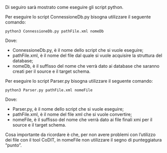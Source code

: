 Di seguiro sarà mostrato come eseguire gli script python.

Per eseguire lo script ConnessioneDb.py bisogna utilizzare il seguente comando:
```
python3 ConnessioneDb.py pathFile.xml nomeDb
```
Dove:
-	ConnessioneDb.py, è il nome dello script che si vuole eseguire;
-	pathFile.xml, è il nome del file dal quale si vuole acquisire la struttura del database;
-	nomeDb, è il suffisso del nome che verrà dato ai database che saranno creati per il source e il target schema. 

Per eseguire lo script Parser.py bisogna utilizzare il seguente comando:
```
python3 Parser.py pathFile.xml nomeFile
```
Dove:
-	Parser.py, è il nome dello script che si vuole eseguire;
-	pathFile.xml, è il nome del file xml che si vuole convertire;
-	nomeFile, è il suffisso del nome che verrà dato ai file finali xmi per il source e il target schema.

Cosa importante da ricordare è che, per non avere problemi con l’utilizzo dei file con il tool CoDIT, in nomeFile non utilizzare il segno di punteggiatura “punto”.
